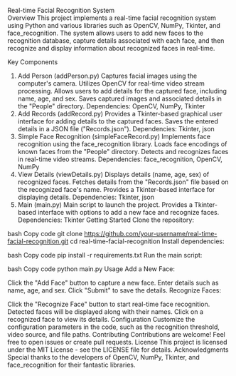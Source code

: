 Real-time Facial Recognition System
<br>
Overview
This project implements a real-time facial recognition system using Python and various libraries such as OpenCV, NumPy, Tkinter, and face_recognition. The system allows users to add new faces to the recognition database, capture details associated with each face, and then recognize and display information about recognized faces in real-time.
<br>

Key Components
1. Add Person (addPerson.py)
Captures facial images using the computer's camera.
Utilizes OpenCV for real-time video stream processing.
Allows users to add details for the captured face, including name, age, and sex.
Saves captured images and associated details in the "People" directory.
Dependencies: OpenCV, NumPy, Tkinter
2. Add Records (addRecord.py)
Provides a Tkinter-based graphical user interface for adding details to the captured faces.
Saves the entered details in a JSON file ("Records.json").
Dependencies: Tkinter, json
3. Simple Face Recognition (simpleFaceRecord.py)
Implements face recognition using the face_recognition library.
Loads face encodings of known faces from the "People" directory.
Detects and recognizes faces in real-time video streams.
Dependencies: face_recognition, OpenCV, NumPy
4. View Details (viewDetails.py)
Displays details (name, age, sex) of recognized faces.
Fetches details from the "Records.json" file based on the recognized face's name.
Provides a Tkinter-based interface for displaying details.
Dependencies: Tkinter, json
5. Main (main.py)
Main script to launch the project.
Provides a Tkinter-based interface with options to add a new face and recognize faces.
Dependencies: Tkinter
Getting Started
Clone the repository:

bash
Copy code
git clone https://github.com/your-username/real-time-facial-recognition.git
cd real-time-facial-recognition
Install dependencies:

bash
Copy code
pip install -r requirements.txt
Run the main script:

bash
Copy code
python main.py
Usage
Add a New Face:

Click the "Add Face" button to capture a new face.
Enter details such as name, age, and sex.
Click "Submit" to save the details.
Recognize Faces:

Click the "Recognize Face" button to start real-time face recognition.
Detected faces will be displayed along with their names.
Click on a recognized face to view its details.
Configuration
Customize the configuration parameters in the code, such as the recognition threshold, video source, and file paths.
Contributing
Contributions are welcome! Feel free to open issues or create pull requests.
License
This project is licensed under the MIT License - see the LICENSE file for details.
Acknowledgments
Special thanks to the developers of OpenCV, NumPy, Tkinter, and face_recognition for their fantastic libraries.
